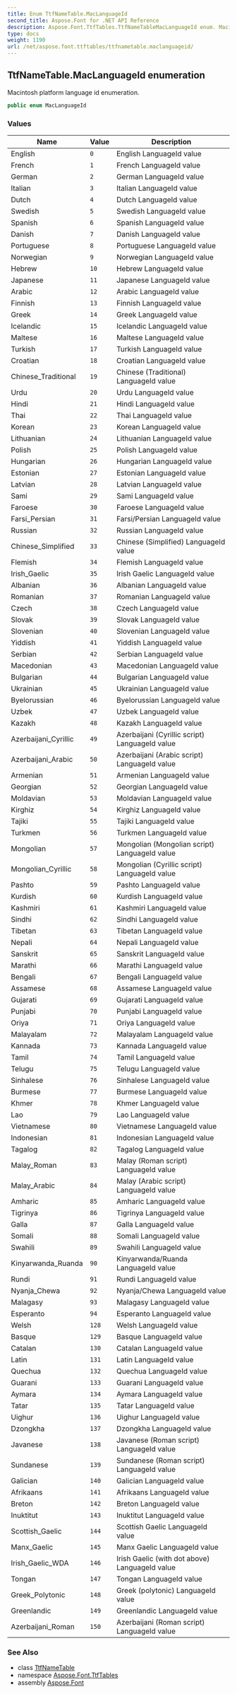 ```yaml
---
title: Enum TtfNameTable.MacLanguageId
second_title: Aspose.Font for .NET API Reference
description: Aspose.Font.TtfTables.TtfNameTableMacLanguageId enum. Macintosh platform language id enumeration
type: docs
weight: 1190
url: /net/aspose.font.ttftables/ttfnametable.maclanguageid/
---
```

## TtfNameTable.MacLanguageId enumeration

Macintosh platform language id enumeration.

```csharp
public enum MacLanguageId
```

### Values

| Name | Value | Description |
| --- | --- | --- |
| English | `0` | English LanguageId value |
| French | `1` | French LanguageId value |
| German | `2` | German LanguageId value |
| Italian | `3` | Italian LanguageId value |
| Dutch | `4` | Dutch LanguageId value |
| Swedish | `5` | Swedish LanguageId value |
| Spanish | `6` | Spanish LanguageId value |
| Danish | `7` | Danish LanguageId value |
| Portuguese | `8` | Portuguese LanguageId value |
| Norwegian | `9` | Norwegian LanguageId value |
| Hebrew | `10` | Hebrew LanguageId value |
| Japanese | `11` | Japanese LanguageId value |
| Arabic | `12` | Arabic LanguageId value |
| Finnish | `13` | Finnish LanguageId value |
| Greek | `14` | Greek LanguageId value |
| Icelandic | `15` | Icelandic LanguageId value |
| Maltese | `16` | Maltese LanguageId value |
| Turkish | `17` | Turkish LanguageId value |
| Croatian | `18` | Croatian LanguageId value |
| Chinese_Traditional | `19` | Chinese (Traditional) LanguageId value |
| Urdu | `20` | Urdu LanguageId value |
| Hindi | `21` | Hindi LanguageId value |
| Thai | `22` | Thai LanguageId value |
| Korean | `23` | Korean LanguageId value |
| Lithuanian | `24` | Lithuanian LanguageId value |
| Polish | `25` | Polish LanguageId value |
| Hungarian | `26` | Hungarian LanguageId value |
| Estonian | `27` | Estonian LanguageId value |
| Latvian | `28` | Latvian LanguageId value |
| Sami | `29` | Sami LanguageId value |
| Faroese | `30` | Faroese LanguageId value |
| Farsi_Persian | `31` | Farsi/Persian LanguageId value |
| Russian | `32` | Russian LanguageId value |
| Chinese_Simplified | `33` | Chinese (Simplified) LanguageId value |
| Flemish | `34` | Flemish LanguageId value |
| Irish_Gaelic | `35` | Irish Gaelic LanguageId value |
| Albanian | `36` | Albanian LanguageId value |
| Romanian | `37` | Romanian LanguageId value |
| Czech | `38` | Czech LanguageId value |
| Slovak | `39` | Slovak LanguageId value |
| Slovenian | `40` | Slovenian LanguageId value |
| Yiddish | `41` | Yiddish LanguageId value |
| Serbian | `42` | Serbian LanguageId value |
| Macedonian | `43` | Macedonian LanguageId value |
| Bulgarian | `44` | Bulgarian LanguageId value |
| Ukrainian | `45` | Ukrainian LanguageId value |
| Byelorussian | `46` | Byelorussian LanguageId value |
| Uzbek | `47` | Uzbek LanguageId value |
| Kazakh | `48` | Kazakh LanguageId value |
| Azerbaijani_Cyrillic | `49` | Azerbaijani (Cyrillic script) LanguageId value |
| Azerbaijani_Arabic | `50` | Azerbaijani (Arabic script) LanguageId value |
| Armenian | `51` | Armenian LanguageId value |
| Georgian | `52` | Georgian LanguageId value |
| Moldavian | `53` | Moldavian LanguageId value |
| Kirghiz | `54` | Kirghiz LanguageId value |
| Tajiki | `55` | Tajiki LanguageId value |
| Turkmen | `56` | Turkmen LanguageId value |
| Mongolian | `57` | Mongolian (Mongolian script) LanguageId value |
| Mongolian_Cyrillic | `58` | Mongolian (Cyrillic script) LanguageId value |
| Pashto | `59` | Pashto LanguageId value |
| Kurdish | `60` | Kurdish LanguageId value |
| Kashmiri | `61` | Kashmiri LanguageId value |
| Sindhi | `62` | Sindhi LanguageId value |
| Tibetan | `63` | Tibetan LanguageId value |
| Nepali | `64` | Nepali LanguageId value |
| Sanskrit | `65` | Sanskrit LanguageId value |
| Marathi | `66` | Marathi LanguageId value |
| Bengali | `67` | Bengali LanguageId value |
| Assamese | `68` | Assamese LanguageId value |
| Gujarati | `69` | Gujarati LanguageId value |
| Punjabi | `70` | Punjabi LanguageId value |
| Oriya | `71` | Oriya LanguageId value |
| Malayalam | `72` | Malayalam LanguageId value |
| Kannada | `73` | Kannada LanguageId value |
| Tamil | `74` | Tamil LanguageId value |
| Telugu | `75` | Telugu LanguageId value |
| Sinhalese | `76` | Sinhalese LanguageId value |
| Burmese | `77` | Burmese LanguageId value |
| Khmer | `78` | Khmer LanguageId value |
| Lao | `79` | Lao LanguageId value |
| Vietnamese | `80` | Vietnamese LanguageId value |
| Indonesian | `81` | Indonesian LanguageId value |
| Tagalog | `82` | Tagalog LanguageId value |
| Malay_Roman | `83` | Malay (Roman script) LanguageId value |
| Malay_Arabic | `84` | Malay (Arabic script) LanguageId value |
| Amharic | `85` | Amharic LanguageId value |
| Tigrinya | `86` | Tigrinya LanguageId value |
| Galla | `87` | Galla LanguageId value |
| Somali | `88` | Somali LanguageId value |
| Swahili | `89` | Swahili LanguageId value |
| Kinyarwanda_Ruanda | `90` | Kinyarwanda/Ruanda LanguageId value |
| Rundi | `91` | Rundi LanguageId value |
| Nyanja_Chewa | `92` | Nyanja/Chewa LanguageId value |
| Malagasy | `93` | Malagasy LanguageId value |
| Esperanto | `94` | Esperanto LanguageId value |
| Welsh | `128` | Welsh LanguageId value |
| Basque | `129` | Basque LanguageId value |
| Catalan | `130` | Catalan LanguageId value |
| Latin | `131` | Latin LanguageId value |
| Quechua | `132` | Quechua LanguageId value |
| Guarani | `133` | Guarani LanguageId value |
| Aymara | `134` | Aymara LanguageId value |
| Tatar | `135` | Tatar LanguageId value |
| Uighur | `136` | Uighur LanguageId value |
| Dzongkha | `137` | Dzongkha LanguageId value |
| Javanese | `138` | Javanese (Roman script) LanguageId value |
| Sundanese | `139` | Sundanese (Roman script) LanguageId value |
| Galician | `140` | Galician LanguageId value |
| Afrikaans | `141` | Afrikaans LanguageId value |
| Breton | `142` | Breton LanguageId value |
| Inuktitut | `143` | Inuktitut LanguageId value |
| Scottish_Gaelic | `144` | Scottish Gaelic LanguageId value |
| Manx_Gaelic | `145` | Manx Gaelic LanguageId value |
| Irish_Gaelic_WDA | `146` | Irish Gaelic (with dot above) LanguageId value |
| Tongan | `147` | Tongan LanguageId value |
| Greek_Polytonic | `148` | Greek (polytonic) LanguageId value |
| Greenlandic | `149` | Greenlandic LanguageId value |
| Azerbaijani_Roman | `150` | Azerbaijani (Roman script) LanguageId value |

### See Also

* class [TtfNameTable](../ttfnametable/)
* namespace [Aspose.Font.TtfTables](../../aspose.font.ttftables/)
* assembly [Aspose.Font](../../)


